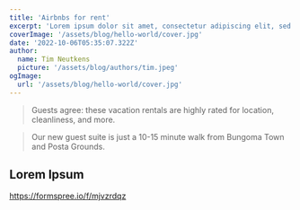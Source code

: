 ```yaml
---
title: 'Airbnbs for rent'
excerpt: 'Lorem ipsum dolor sit amet, consectetur adipiscing elit, sed do eiusmod tempor incididunt ut labore et dolore magna aliqua. Praesent elementum facilisis leo vel fringilla est ullamcorper eget. At imperdiet dui accumsan sit amet nulla facilities morbi tempus.'
coverImage: '/assets/blog/hello-world/cover.jpg'
date: '2022-10-06T05:35:07.322Z'
author:
  name: Tim Neutkens
  picture: '/assets/blog/authors/tim.jpeg'
ogImage:
  url: '/assets/blog/hello-world/cover.jpg'
---
```


> Guests agree: these vacation rentals are highly rated for location, cleanliness, and more.

>Our new guest suite is just a 10-15 minute walk from Bungoma Town and Posta Grounds. 

## Lorem Ipsum

https://formspree.io/f/mjvzrdqz